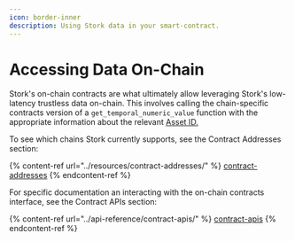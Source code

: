 ```yaml
---
icon: border-inner
description: Using Stork data in your smart-contract.
---
```


# Accessing Data On-Chain

Stork's on-chain contracts are what ultimately allow leveraging Stork's low-latency trustless data on-chain. This involves calling the chain-specific contracts version of a `get_temporal_numeric_value` function with the appropriate information about the relevant [Asset ID. ](../introduction/core-concepts.md#asset-ids)

To see which chains Stork currently supports, see the Contract Addresses section:

{% content-ref url="../resources/contract-addresses/" %}
[contract-addresses](../resources/contract-addresses/)
{% endcontent-ref %}

For specific documentation an interacting with the on-chain contracts interface, see the Contract APIs section:

{% content-ref url="../api-reference/contract-apis/" %}
[contract-apis](../api-reference/contract-apis/)
{% endcontent-ref %}
